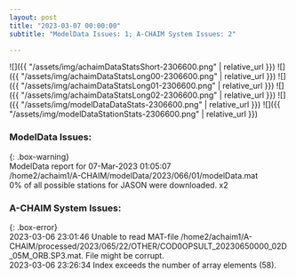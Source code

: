 ```yaml
---
layout: post
title: "2023-03-07 00:00:00"
subtitle: "ModelData Issues: 1; A-CHAIM System Issues: 2"

---
```


![]({{ "/assets/img/achaimDataStatsShort-2306600.png" | relative_url }})
![]({{ "/assets/img/achaimDataStatsLong00-2306600.png" | relative_url }})
![]({{ "/assets/img/achaimDataStatsLong01-2306600.png" | relative_url }})
![]({{ "/assets/img/achaimDataStatsLong02-2306600.png" | relative_url }})
![]({{ "/assets/img/modelDataDataStats-2306600.png" | relative_url }})
![]({{ "/assets/img/modelDataStationStats-2306600.png" | relative_url }})

### ModelData Issues:  
  
{: .box-warning}  
 ModelData report for 07-Mar-2023 01:05:07   
 /home2/achaim1/A-CHAIM/modelData/2023/066/01/modelData.mat   
 0% of all possible stations for JASON were downloaded. x2   
  
### A-CHAIM System Issues:  
  
{: .box-error}  
2023-03-06 23:01:46 Unable to read MAT-file /home2/achaim1/A-CHAIM/processed/2023/065/22/OTHER/COD0OPSULT_20230650000_02D_05M_ORB.SP3.mat. File might be corrupt.  
2023-03-06 23:26:34 Index exceeds the number of array elements (58).  
